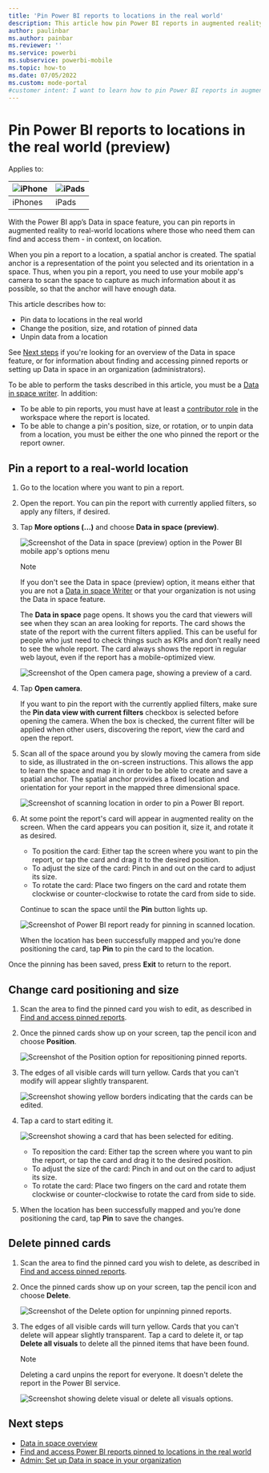 ```yaml
---
title: 'Pin Power BI reports to locations in the real world'
description: This article how pin Power BI reports in augmented reality at real world locations.
author: paulinbar
ms.author: painbar
ms.reviewer: ''
ms.service: powerbi
ms.subservice: powerbi-mobile
ms.topic: how-to
ms.date: 07/05/2022
ms.custom: mode-portal
#customer intent: I want to learn how to pin Power BI reports in augmented reality at real world locations.
---
```

# Pin Power BI reports to locations in the real world (preview)

Applies to:

| ![iPhone](./media/mobile-apps-metrics/ios-logo-40-px.png) | ![iPads](./media/mobile-apps-metrics/ios-logo-40-px.png) |
|:--- |:--- |
|iPhones |iPads |

With the Power BI app’s Data in space feature, you can pin reports in augmented reality to real-world locations where those who need them can find and access them - in context, on location.

When you pin a report to a location, a spatial anchor is created. The spatial anchor is a representation of the point you selected and its orientation in a space. Thus, when you pin a report, you need to use your mobile app's camera to scan the space to capture as much information about it as possible, so that the anchor will have enough data.

This article describes how to:

* Pin data to locations in the real world
* Change the position, size, and rotation of pinned data
* Unpin data from a location

See [Next steps](#next-steps) if you're looking for an overview of the Data in space feature, or for information about finding and accessing pinned reports or setting up Data in space in an organization (administrators).

To be able to perform the tasks described in this article, you must be a [Data in space writer](./mobile-apps-data-in-space-overview.md#what-data-in-space-role-do-i-have). In addition:

* To be able to pin reports, you must have at least a [contributor role](../../collaborate-share/service-roles-new-workspaces.md) in the workspace where the report is located.
* To be able to change a pin's position, size, or rotation, or to unpin data from a location, you must be either the one who pinned the report or the report owner.

## Pin a report to a real-world location

1. Go to the location where you want to pin a report.
1. Open the report. You can pin the report with currently applied filters, so apply any filters, if desired.
1. Tap **More options (…)** and choose **Data in space (preview)**.

    ![Screenshot of the Data in space (preview) option in the Power BI mobile app's options menu](./media/mobile-apps-data-in-space-pin-reports/data-in-space-option.png)
    
    >[!NOTE]
    > If you don't see the Data in space (preview) option, it means either that you are not a [Data in space Writer](./mobile-apps-data-in-space-overview.md#what-data-in-space-role-do-i-have) or that your organization is not using the Data in space feature.
    
    The **Data in space** page opens. It shows you the card that viewers will see when they scan an area looking for reports. The card shows the state of the report with the current filters applied. This can be useful for people who just need to check things such as KPIs and don’t really need to see the whole report. The card always shows the report in regular web layout, even if the report has a mobile-optimized view.

    ![Screenshot of the Open camera page, showing a preview of a card.](./media/mobile-apps-data-in-space-pin-reports/data-in-space-card-preview.png)

1. Tap **Open camera**.

    If you want to pin the report with the currently applied filters, make sure the **Pin data view with current filters** checkbox is selected before opening the camera. When the box is checked, the current filter will be applied when other users, discovering the report, view the card and open the report.

1. Scan all of the space around you by slowly moving the camera from side to side, as illustrated in the on-screen instructions. This allows the app to learn the space and map it in order to be able to create and save a spatial anchor. The spatial anchor provides a fixed location and orientation for your report in the mapped three dimensional space.

    ![Screenshot of scanning location in order to pin a Power BI report.](./media/mobile-apps-data-in-space-pin-reports/scan-location-for-pinning-report-anna.png)

1. At some point the report's card will appear in augmented reality on the screen. When the card appears you can position it, size it, and rotate it as desired.

    * To position the card: Either tap the screen where you want to pin the report, or tap the card and drag it to the desired position.
    * To adjust the size of the card: Pinch in and out on the card to adjust its size.
    * To rotate the card: Place two fingers on the card and rotate them clockwise or counter-clockwise to rotate the card from side to side.

    Continue to scan the space until the **Pin** button lights up.

    ![Screenshot of Power BI report ready for pinning in scanned location.](./media/mobile-apps-data-in-space-pin-reports/pin-report-to-location.png)

    When the location has been successfully mapped and you’re done positioning the card, tap **Pin** to pin the card to the location.

Once the pinning has been saved, press **Exit** to return to the report.

## Change card positioning and size 

1. Scan the area to find the pinned card you wish to edit, as described in [Find and access pinned reports](./mobile-apps-data-in-space-find-pinned-reports.md).

1. Once the pinned cards show up on your screen, tap the pencil icon and choose **Position**.

    ![Screenshot of the Position option for repositioning pinned reports.](./media/mobile-apps-data-in-space-pin-reports/reposition-pinned-report.png)
 
1. The edges of all visible cards will turn yellow. Cards that you can't modify will appear slightly transparent.

    ![Screenshot showing yellow borders indicating that the cards can be edited.](./media/mobile-apps-data-in-space-pin-reports/pinned-reports-with-yellow-borders.png)
 
1. Tap a card to start editing it.

    ![Screenshot showing a card that has been selected for editing.](./media/mobile-apps-data-in-space-pin-reports/editing-pinned-report-location.png)
 
    * To reposition the card: Either tap the screen where you want to pin the report, or tap the card and drag it to the desired position.
    * To adjust the size of the card: Pinch in and out on the card to adjust its size.
    * To rotate the card: Place two fingers on the card and rotate them clockwise or counter-clockwise to rotate the card from side to side.
  

1. When the location has been successfully mapped and you’re done positioning the card, tap **Pin** to save the changes.

## Delete pinned cards

1. Scan the area to find the pinned card you wish to delete, as described in [Find and access pinned reports](./mobile-apps-data-in-space-find-pinned-reports.md).

1. Once the pinned cards show up on your screen, tap the pencil icon and choose **Delete**.

    ![Screenshot of the Delete option for unpinning pinned reports.](./media/mobile-apps-data-in-space-pin-reports/unpin-pinned-report.png)
 
1. The edges of all visible cards will turn yellow. Cards that you can't delete will appear slightly transparent. Tap a card to delete it, or tap **Delete all visuals** to delete all the pinned items that have been found.

    >[!NOTE]
    >Deleting a card unpins the report for everyone. It doesn't delete the report in the Power BI service.

    ![Screenshot showing delete visual or delete all visuals options.](./media/mobile-apps-data-in-space-pin-reports/unpin-pinned-report-options.png)

## Next steps

* [Data in space overview](mobile-apps-data-in-space-overview.md)
* [Find and access Power BI reports pinned to locations in the real world](mobile-apps-data-in-space-find-pinned-reports.md)
* [Admin: Set up Data in space in your organization](mobile-apps-data-in-space-set-up.md)